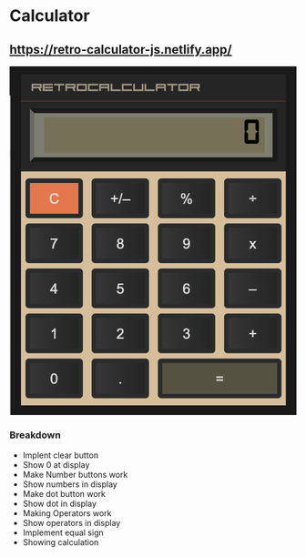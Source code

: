 # Calculator


## https://retro-calculator-js.netlify.app/

![calculator](./assets/calc.png)

### Breakdown

- Implent clear button
- Show 0 at display
- Make Number buttons work
- Show numbers in display
- Make dot button work
- Show dot in display
- Making Operators work
- Show operators in display
- Implement equal sign
- Showing calculation
